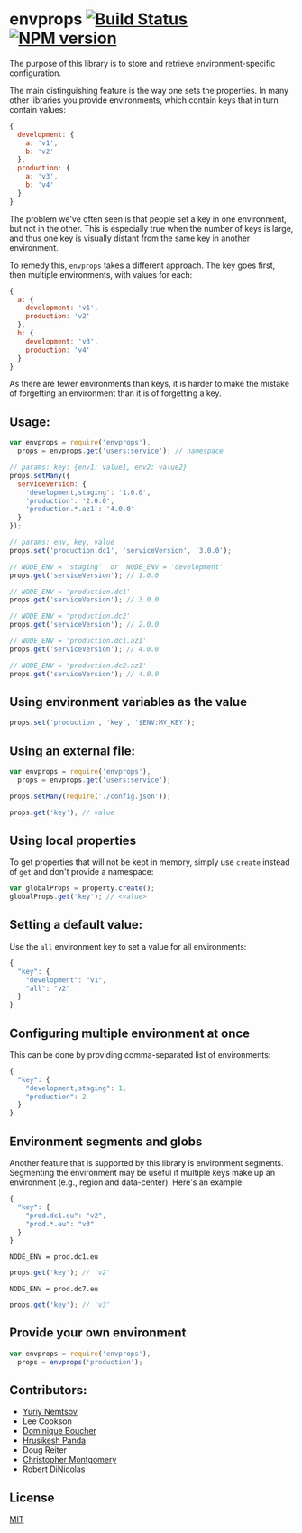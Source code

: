 # envprops [![Build Status](https://secure.travis-ci.org/dowjones/envprops.png)](http://travis-ci.org/dowjones/envprops) [![NPM version](https://badge.fury.io/js/envprops.svg)](http://badge.fury.io/js/envprops)

The purpose of this library is to store and retrieve
environment-specific configuration.

The main distinguishing feature is the way one sets the
properties. In many other libraries you provide environments,
which contain keys that in turn contain values:

```javascript
{
  development: {
    a: 'v1',
    b: 'v2'
  },
  production: {
    a: 'v3',
    b: 'v4'
  }
}
```

The problem we've often seen is that people set a key in one environment, but not
in the other. This is especially true when the number of keys is large, and thus one
key is visually distant from the same key in another environment.

To remedy this, `envprops` takes a different approach. The key goes first,
then multiple environments, with values for each:

```javascript
{
  a: {
    development: 'v1',
    production: 'v2'
  },
  b: {
    development: 'v3',
    production: 'v4'
  }
}
```

As there are fewer environments than keys, it is harder to make the mistake of
forgetting an environment than it is of forgetting a key.


## Usage:

```javascript
var envprops = require('envprops'),
  props = envprops.get('users:service'); // namespace

// params: key: {env1: value1, env2: value2}
props.setMany({
  serviceVersion: {
    'development,staging': '1.0.0',
    'production': '2.0.0',
    'production.*.az1': '4.0.0'
  }
});

// params: env, key, value
props.set('production.dc1', 'serviceVersion', '3.0.0');

// NODE_ENV = 'staging'  or  NODE_ENV = 'development'
props.get('serviceVersion'); // 1.0.0

// NODE_ENV = 'production.dc1'
props.get('serviceVersion'); // 3.0.0

// NODE_ENV = 'production.dc2'
props.get('serviceVersion'); // 2.0.0

// NODE_ENV = 'production.dc1.az1'
props.get('serviceVersion'); // 4.0.0

// NODE_ENV = 'production.dc2.az1'
props.get('serviceVersion'); // 4.0.0
```

## Using environment variables as the value

```javascript
props.set('production', 'key', '$ENV:MY_KEY');
```

## Using an external file:

```javascript
var envprops = require('envprops'),
  props = envprops.get('users:service');

props.setMany(require('./config.json'));

props.get('key'); // value
```

## Using local properties

To get properties that will not be kept in memory,
simply use `create` instead of `get` and don't provide a namespace:

```javascript
var globalProps = property.create();
globalProps.get('key'); // <value>
```

## Setting a default value:

Use the `all` environment key to set a value
for all environments:

```javascript
{
  "key": {
    "development": "v1",
    "all": "v2"
  }
}
```

## Configuring multiple environment at once

This can be done by providing comma-separated
list of environments:

```javascript
{
  "key": {
    "development,staging": 1,
    "production": 2
  }
}
```

## Environment segments and globs

Another feature that is supported by this library is environment
segments. Segmenting the environment may be useful if multiple
keys make up an environment (e.g., region and data-center).
Here's an example:

```javascript
{
  "key": {
    "prod.dc1.eu": "v2",
    "prod.*.eu": "v3"
  }
}
```

`NODE_ENV = prod.dc1.eu`
```javascript
props.get('key'); // 'v2'
```

`NODE_ENV = prod.dc7.eu`
```javascript
props.get('key'); // 'v3'
```

## Provide your own environment
```javascript
var envprops = require('envprops'),
  props = envprops('production');
```


## Contributors:

- [Yuriy Nemtsov](https://github.com/nemtsov)
- Lee Cookson
- [Dominique Boucher](https://github.com/Solognot)
- [Hrusikesh Panda](https://github.com/mrchief)
- Doug Reiter
- [Christopher Montgomery](https://github.com/chmontgomery)
- Robert DiNicolas

## License

[MIT](/LICENSE)
